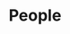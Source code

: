 ---
layout: frontend-template-documentation
sectionKey: Frontend templates
eleventyNavigation:
  parent: Finders
title: People
description: A directory of all ministers and senior officials on GOV.UK
howItWorks:
  This finder lists all the contacts within the UK government. End-users can use the search component to filter the returned results on the page based on a topic and via search.
examples:
  0:
    title: All ministers and senior officials on GOV.UK
    link: https://www.gov.uk/government/people
contentSchema:
  title: finder
  link: https://docs.publishing.service.gov.uk/content-schemas/finder.html
contentType:
  title: finder
  link: https://docs.publishing.service.gov.uk/document-types/finder.html
components:
  0:
    componentName: Layout super navigation header
    componentURL: https://components.publishing.service.gov.uk/component-guide/layout_super_navigation_header
    generated: auto
    input:
  1:
    componentName: Contextual breadcrumbs
    componentURL: https://components.publishing.service.gov.uk/component-guide/contextual_breadcrumbs
    generated: auto
    input:
  2:
    componentName: Page title
    componentURL: https://components.publishing.service.gov.uk/component-guide/title
    generated: auto
    input:
  3:
    componentName: Search
    componentURL: https://components.publishing.service.gov.uk/component-guide/search
    generated: auto
    input:
  4:
    componentName: Heading
    componentURL: https://components.publishing.service.gov.uk/component-guide/heading
    generated: auto
    input:    
  5:
    componentName: Subscription link
    componentURL: https://components.publishing.service.gov.uk/component-guide/subscription_links
    generated: auto
    input:
  6:
    componentName: Document list
    componentURL: https://components.publishing.service.gov.uk/component-guide/document_list
    generated: auto
    input:
  7:
    componentName: Feedback
    componentURL: https://components.publishing.service.gov.uk/component-guide/feedback
    generated: auto
    input:
  8:
    componentName: Layout footer
    componentURL: https://components.publishing.service.gov.uk/component-guide/layout_footer
    generated: auto
    input:
    
---